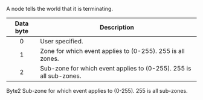 A node tells the world that it is terminating. 

 | Data byte | Description                                                        | 
 | :---------: | -----------                                                        | 
 | 0         | User specified.                                                    | 
 | 1         | Zone for which event applies to (0-255). 255 is all zones.         | 
 | 2         | Sub-zone for which event applies to (0-255). 255 is all sub-zones. | 

Byte2 Sub-zone for which event applies to (0-255). 255 is all sub-zones.
